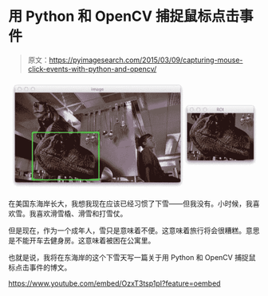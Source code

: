 # 用 Python 和 OpenCV 捕捉鼠标点击事件

> 原文：<https://pyimagesearch.com/2015/03/09/capturing-mouse-click-events-with-python-and-opencv/>

[![Capturing mouse click events with Python and OpenCV](img/a05e2503ea7f3171bec3fe66628032b7.png)](https://pyimagesearch.com/wp-content/uploads/2015/01/mouse-event-crop-raptor.jpg)

在美国东海岸长大，我想我现在应该已经习惯了下雪——但我没有。小时候，我喜欢雪。我喜欢滑雪橇、滑雪和打雪仗。

但是现在，作为一个成年人，雪只是意味着不便。这意味着旅行将会很糟糕。意思是不能开车去健身房。这意味着被困在公寓里。

也就是说，我将在东海岸的这个下雪天写一篇关于用 Python 和 OpenCV 捕捉鼠标点击事件的博文。

<https://www.youtube.com/embed/OzxT3tsp1pI?feature=oembed>